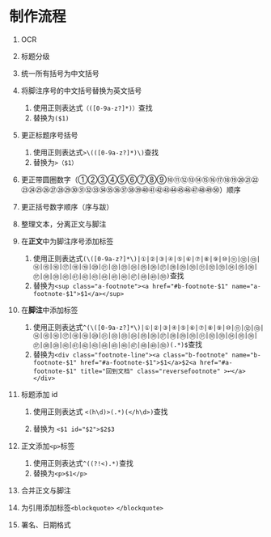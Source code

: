 # 制作流程

1. OCR
2. 标题分级
3. 统一所有括号为中文括号
4. 将脚注序号的中文括号替换为英文括号
   1. 使用正则表达式`（([0-9a-z?]*)）`查找
   2. 替换为`($1)`
5. 更正标题序号括号
   1. 使用正则表达式`>\(([0-9a-z?]*)\)`查找
   2. 替换为`>（$1）`
6. 更正带圆圈数字（①②③④⑤⑥⑦⑧⑨⑩⑪⑫⑬⑭⑮⑯⑰⑱⑲⑳㉑㉒㉓㉔㉕㉖㉗㉘㉙㉚㉛㉜㉝㉞㉟㊱㊲㊳㊴㊵㊶㊷㊸㊹㊺㊻㊼㊽㊾㊿）顺序
7. 更正括号数字顺序（序与跋）
8. 整理文本，分离正文与脚注
9. 在**正文**中为脚注序号添加标签
   1. 使用正则表达式`(\([0-9a-z?]*\)|①|②|③|④|⑤|⑥|⑦|⑧|⑨|⑩|⑪|⑫|⑬|⑭|⑮|⑯|⑰|⑱|⑲|⑳|㉑|㉒|㉓|㉔|㉕|㉖|㉗|㉘|㉙|㉚|㉛|㉜|㉝|㉞|㉟|㊱|㊲|㊳|㊴|㊵|㊶|㊷|㊸|㊹|㊺|㊻|㊼|㊽|㊾|㊿)`查找
   2. 替换为`<sup class="a-footnote"><a href="#b-footnote-$1" name="a-footnote-$1">$1</a></sup>`
10. 在**脚注**中添加标签
    1. 使用正则表达式`^(\([0-9a-z?]*\)|①|②|③|④|⑤|⑥|⑦|⑧|⑨|⑩|⑪|⑫|⑬|⑭|⑮|⑯|⑰|⑱|⑲|⑳|㉑|㉒|㉓|㉔|㉕|㉖|㉗|㉘|㉙|㉚|㉛|㉜|㉝|㉞|㉟|㊱|㊲|㊳|㊴|㊵|㊶|㊷|㊸|㊹|㊺|㊻|㊼|㊽|㊾|㊿)(.*)$`查找
    2. 替换为`<div class="footnote-line"><a class="b-footnote" name="b-footnote-$1" href="#a-footnote-$1">$1</a>$2<a href="#a-footnote-$1" title="回到文档" class="reversefootnote" >↩</a></div>`
11. 标题添加 id

    1. 使用正则表达式 `<(h\d)>(.*)(</h\d>)`查找

    2. 替换为 `<$1 id="$2">$2$3`
12. 正文添加`<p>`标签
    1. 使用正则表达式`^((?!<).*)`查找
    2. 替换为`<p>$1</p>`
13. 合并正文与脚注
14. 为引用添加标签`<blockquote>` `</blockquote>`
15. 署名、日期格式
